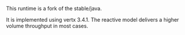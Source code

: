 This runtime is a fork of the stable/java.

It is implemented using vertx 3.4.1. The reactive model delivers a higher volume throughput in most cases.
